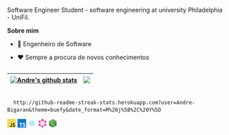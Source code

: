

Software Engineer Student - software engineering at university Philadelphia - UniFil.

**Sobre mim**

- 💼 Engenheiro de Software

- ❤️ Sempre a procura de novos conhecimentos

  ##

| <a href="https://github.com/Andre-Bigaran/github-readme-stats"><img align="center" src="https://github-readme-stats.vercel.app/api?username=Andre-Bigaran&show_icons=true&include_all_commits=true&theme=buefy&hide_border=true" alt="Andre's github stats" /></a> | <a href="https://github.com/Andre-Bigaran/github-readme-stats"><img align="center" src="https://github-readme-stats.vercel.app/api/top-langs/?username=Andre-Bigaran&layout=compact&theme=buefy&hide_border=true" /></a> |
| ------------- | ------------- |
  
<code>
  http://github-readme-streak-stats.herokuapp.com?user=Andre-Bigaran&theme=buefy&date_format=M%20j%5B%2C%20Y%5D
</code

  
##

<code><img height="20" src="https://raw.githubusercontent.com/github/explore/80688e429a7d4ef2fca1e82350fe8e3517d3494d/topics/javascript/javascript.png"></code>
<code><img height="20" src="https://raw.githubusercontent.com/github/explore/80688e429a7d4ef2fca1e82350fe8e3517d3494d/topics/typescript/typescript.png"></code>
<code><img height="20" src="https://raw.githubusercontent.com/github/explore/80688e429a7d4ef2fca1e82350fe8e3517d3494d/topics/react/react.png"></code>
<code><img height="20" src="https://raw.githubusercontent.com/github/explore/5c058a388828bb5fde0bcafd4bc867b5bb3f26f3/topics/graphql/graphql.png"></code>
<code><img height="20" src="https://raw.githubusercontent.com/github/explore/80688e429a7d4ef2fca1e82350fe8e3517d3494d/topics/nodejs/nodejs.png"></code>    



